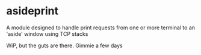 # asideprint
A module designed to handle print requests from one or more terminal to an 'aside' window using TCP stacks

WiP, but the guts are there. Gimmie a few days
